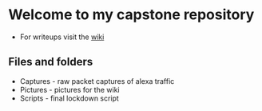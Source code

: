 # Welcome to my capstone repository
* For writeups visit the [wiki](https://github.com/colinChamp/Capstone/wiki)
## Files and folders
* Captures - raw packet captures of alexa traffic
* Pictures - pictures for the wiki
* Scripts - final lockdown script
